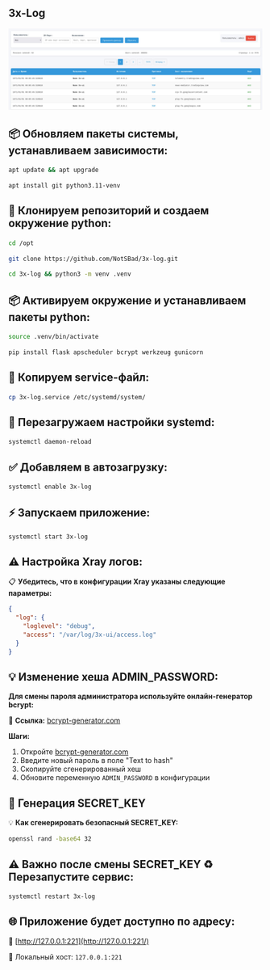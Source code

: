## 3x-Log

![Скриншот](https://github.com/NotSBad/3x-log/blob/90c1d9108bd242366b6857512139add2199adec1/static/3x-log.jpg)


## 📦 Обновляем пакеты системы, устанавливаем зависимости:

```bash
apt update && apt upgrade
```

```bash
apt install git python3.11-venv
```

## 📁 Клонируем репозиторий и создаем окружение python:
```bash
cd /opt
```

```bash
git clone https://github.com/NotSBad/3x-log.git
```

```bash
cd 3x-log && python3 -m venv .venv
```

## 📦 Активируем окружение и устанавливаем пакеты python:

```bash
source .venv/bin/activate
```

```bash
pip install flask apscheduler bcrypt werkzeug gunicorn
```

## 📄 Копируем service-файл:
```bash
cp 3x-log.service /etc/systemd/system/
```

## 🔄 Перезагружаем настройки systemd:

```bash
systemctl daemon-reload
```

## ✅ Добавляем в автозагрузку:

```bash
systemctl enable 3x-log
```

## ⚡ Запускаем приложение:

```bash
systemctl start 3x-log
```

## ⚠️ Настройка Xray логов:

📋 **Убедитесь, что в конфигурации Xray указаны следующие параметры:**

```json
{
  "log": {
    "loglevel": "debug",
    "access": "/var/log/3x-ui/access.log"
  }
}
```

## 💡 Изменение хеша ADMIN_PASSWORD:

**Для смены пароля администратора используйте онлайн-генератор bcrypt:**

🔗 **Ссылка:** [bcrypt-generator.com](https://bcrypt-generator.com/)

**Шаги:**
1. Откройте [bcrypt-generator.com](https://bcrypt-generator.com/)
2. Введите новый пароль в поле "Text to hash"
3. Скопируйте сгенерированный хеш
4. Обновите переменную `ADMIN_PASSWORD` в конфигурации

## 🔐 Генерация SECRET_KEY

💡 **Как сгенерировать безопасный SECRET_KEY:**

```bash
openssl rand -base64 32
```

## ⚠️ Важно после смены **SECRET_KEY** ♻️ Перезапустите сервис:
    
```bash
systemctl restart 3x-log
```

## 🌐 Приложение будет доступно по адресу:

🔗 [http://127.0.0.1:221](http://127.0.0.1:221/)

📍 Локальный хост: `127.0.0.1:221`
